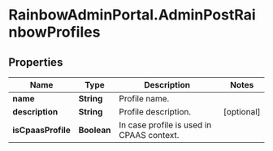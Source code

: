 # RainbowAdminPortal.AdminPostRainbowProfiles

## Properties

Name | Type | Description | Notes
------------ | ------------- | ------------- | -------------
**name** | **String** | Profile name. | 
**description** | **String** | Profile description. | [optional] 
**isCpaasProfile** | **Boolean** | In case profile is used in CPAAS context. | 


